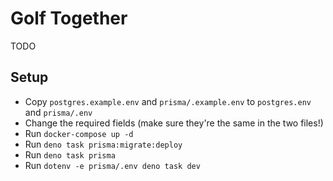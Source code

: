# Golf Together

TODO

## Setup

* Copy `postgres.example.env` and `prisma/.example.env` to `postgres.env` and `prisma/.env`
* Change the required fields (make sure they're the same in the two files!)
* Run `docker-compose up -d`
* Run `deno task prisma:migrate:deploy`
* Run `deno task prisma`
* Run `dotenv -e prisma/.env deno task dev`
